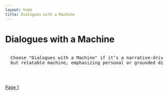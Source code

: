 ```yaml
---
layout: home
title: Dialogues with a Machine
---
```

# Dialogues with a Machine
<pre>

  Choose "Dialogues with a Machine" if it’s a narrative-driven work about a specific 
  but relatable machine, emphasizing personal or grounded dialogues.

                                                                  - Machine
  
</pre>
[Page 1](./pages/page_1)
